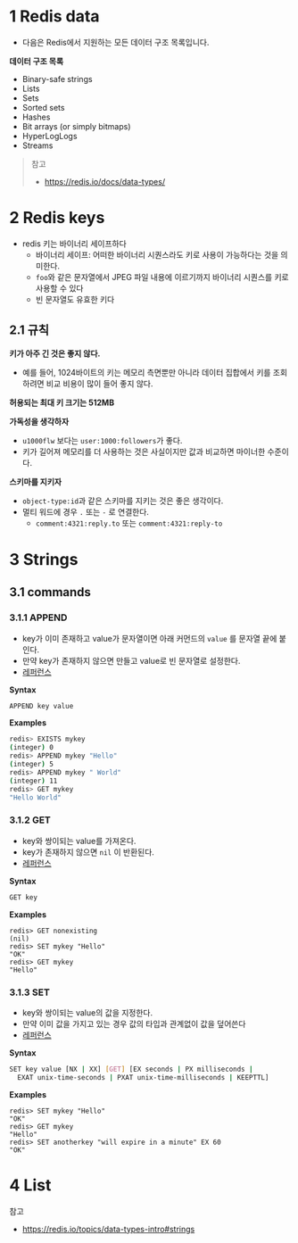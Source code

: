 # 1 Redis data

* 다음은 Redis에서 지원하는 모든 데이터 구조 목록입니다.



**데이터 구조 목록**

* Binary-safe strings
* Lists
* Sets
* Sorted sets
* Hashes
* Bit arrays (or simply bitmaps)
* HyperLogLogs
* Streams



> 참고
>
> - https://redis.io/docs/data-types/



# 2 Redis keys

* redis 키는 바이너리 세이프하다
  * 바이너리 세이프: 어떠한 바이너리 시퀀스라도 키로 사용이 가능하다는 것을 의미한다.
  * `foo`와 같은 문자열에서 JPEG 파일 내용에 이르기까지 바이너리 시퀀스를 키로 사용할 수 있다 
  * 빈 문자열도 유효한 키다



## 2.1 **규칙**

**키가 아주 긴 것은 좋지 않다.**

* 예를 들어, 1024바이트의 키는 메모리 측면뿐만 아니라 데이터 집합에서 키를 조회하려면 비교 비용이 많이 들어 좋지 않다.



**허용되는 최대 키 크기는 512MB**



**가독성을 생각하자**

- `u1000flw` 보다는 `user:1000:followers`가 좋다.
- 키가 길어져 메모리를 더 사용하는 것은 사실이지만 값과 비교하면 마이너한 수준이다.



**스키마를 지키자**

- `object-type:id`과 같은 스키마를 지키는 것은 좋은 생각이다.
- 멀티 워드에 경우  `.` 또는 `-` 로 연결한다.
  - `comment:4321:reply.to` 또는 `comment:4321:reply-to`



# 3 Strings





## 3.1 commands



### 3.1.1 **APPEND**

- key가 이미 존재하고 value가 문자열이면 아래 커먼드의  `value` 를 문자열 끝에 붙인다.
- 만약  key가 존재하지 않으면 만들고 value로 빈 문자열로 설정한다.
- [레퍼런스](https://redis.io/commands/append/)



**Syntax**

```bash
APPEND key value
```



**Examples**

```bash
redis> EXISTS mykey
(integer) 0
redis> APPEND mykey "Hello"
(integer) 5
redis> APPEND mykey " World"
(integer) 11
redis> GET mykey
"Hello World"
```



### 3.1.2 GET

- key와 쌍이되는 value를 가져온다.
- key가 존재하지 않으면 `nil` 이 반환된다.
- [레퍼런스](https://redis.io/commands/get/)



**Syntax**

```bash
GET key
```



**Examples**

```
redis> GET nonexisting
(nil)
redis> SET mykey "Hello"
"OK"
redis> GET mykey
"Hello"
```



### 3.1.3 SET

- key와 쌍이되는 value의 값을 지정한다.
- 만약 이미 값을 가지고 있는 경우 값의 타입과 관계없이 값을 덮어쓴다
- [레퍼런스](https://redis.io/commands/set/)



**Syntax**

```bash
SET key value [NX | XX] [GET] [EX seconds | PX milliseconds |
  EXAT unix-time-seconds | PXAT unix-time-milliseconds | KEEPTTL]
```



**Examples**

```
redis> SET mykey "Hello"
"OK"
redis> GET mykey
"Hello"
redis> SET anotherkey "will expire in a minute" EX 60
"OK"
```



# 4 List



참고

* https://redis.io/topics/data-types-intro#strings
